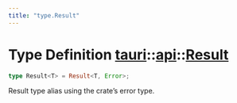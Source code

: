 ```yaml
---
title: "type.Result"
---
```


# Type Definition [tauri](/docs/api/rust/tauri/../index.html)::​[api](/docs/api/rust/tauri/index.html)::​[Result](/docs/api/rust/tauri/)

```rs
type Result<T> = Result<T, Error>;
```

Result type alias using the crate’s error type.
